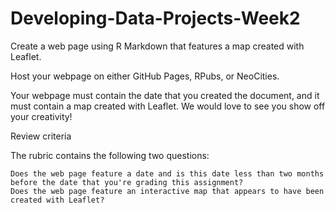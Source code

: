 # Developing-Data-Projects-Week2
Create a web page using R Markdown that features a map created with Leaflet.

Host your webpage on either GitHub Pages, RPubs, or NeoCities.

Your webpage must contain the date that you created the document, and it must contain a map created with Leaflet. We would love 
to see you show off your creativity!

Review criteria

The rubric contains the following two questions:

    Does the web page feature a date and is this date less than two months before the date that you're grading this assignment?
    Does the web page feature an interactive map that appears to have been created with Leaflet?
